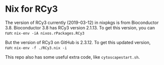 # Nix for RCy3

The version of RCy3 currently (2019-03-12) in nixpkgs is from Bioconductor 3.8.
Bioconductor 3.8 has RCy3 version 2.1.13. To get this version, you can run:
`nix-env -iA nixos.rPackages.RCy3`

But the version of RCy3 on GitHub is 2.3.12. To get this updated version, run:
`nix-env -f ./RCy3.nix -i`

This repo also has some useful extra code, like `cytoscapestart.sh`.
